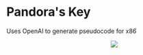 # Pandora's Key
Uses OpenAI to generate pseudocode for x86

<p align="center" width="100%">
    <img src="https://github.com/Atrain25/x86-Disassembler-Decompiler-using-OpenAI/assets/77705564/78058606-9dbe-434b-8b98-8e0c7606f72d">
</p>
